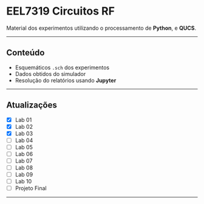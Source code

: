 # EEL7319 Circuitos RF

Material dos experimentos utilizando o processamento de **Python**, e **QUCS**.

---
## Conteúdo

* Esquemáticos `.sch` dos experimentos
* Dados obtidos do simulador
* Resolução do relatórios usando **Jupyter**

---
## Atualizações

- [x] Lab 01
- [x] Lab 02
- [x] Lab 03
- [ ] Lab 04
- [ ] Lab 05
- [ ] Lab 06
- [ ] Lab 07
- [ ] Lab 08
- [ ] Lab 09
- [ ] Lab 10
- [ ] Projeto Final

---
 
